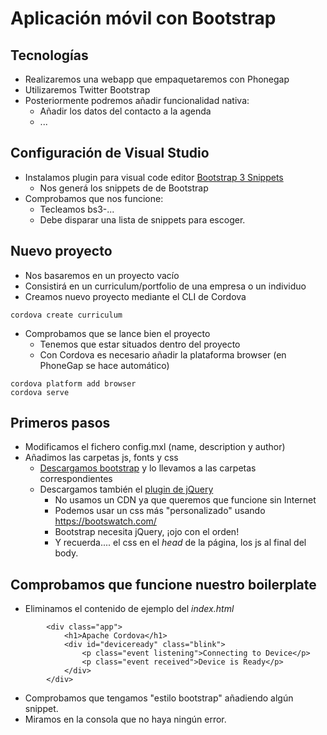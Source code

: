 # Aplicación móvil con Bootstrap


## Tecnologías
- Realizaremos una webapp que empaquetaremos con Phonegap
- Utilizaremos Twitter Bootstrap
- Posteriormente podremos añadir funcionalidad nativa:
  - Añadir los datos del contacto a la agenda
  - ...

## Configuración de Visual Studio

- Instalamos plugin para visual code editor [Bootstrap 3 Snippets](httpts://marketplace.visualstudio.ocom/items?itemName=wcwhitehead.bootstrap-3-snippets)
  - Nos generá los snippets de de Bootstrap
- Comprobamos que nos funcione:
  - Tecleamos bs3-...
  - Debe disparar una lista de snippets para escoger.


## Nuevo proyecto
- Nos basaremos en un proyecto vacío
- Consistirá en un curriculum/portfolio de una empresa o un individuo
- Creamos nuevo proyecto mediante el CLI de Cordova
```
cordova create curriculum
```

- Comprobamos que se lance bien el proyecto
  - Tenemos que estar situados dentro del proyecto
  - Con Cordova es necesario añadir la plataforma browser (en PhoneGap se hace automático)
```
cordova platform add browser
cordova serve
```

  
## Primeros pasos
- Modificamos el fichero config.mxl (name, description y author)
- Añadimos las carpetas js, fonts y css
  - [Descargamos bootstrap](http://getbootstrap.com/docs/3.3/getting-started/#download) y lo llevamos a las carpetas correspondientes
  - Descargamos también el [plugin de jQuery](https://jquery.com/download/)
    - No usamos un CDN ya que queremos que funcione sin Internet
    - Podemos usar un css más "personalizado" usando https://bootswatch.com/
    - Bootstrap necesita jQuery, ¡ojo con el orden!
    - Y recuerda.... el css en el *head* de la página, los js al final del body.
 
## Comprobamos que funcione nuestro boilerplate
- Eliminamos el contenido de ejemplo del *index.html*
```
        <div class="app">
            <h1>Apache Cordova</h1>
            <div id="deviceready" class="blink">
                <p class="event listening">Connecting to Device</p>
                <p class="event received">Device is Ready</p>
            </div>
        </div>
```
- Comprobamos que tengamos "estilo bootstrap" añadiendo algún snippet.
- Miramos en la consola que no haya ningún error.
